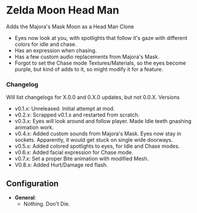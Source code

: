# Zelda Moon Head Man
Adds the Majora's Mask Moon as a Head Man Clone
- Eyes now look at you, with spotlights that follow it's gaze with different colors for idle and chase.
- Has an expression when chasing.
- Has a few custom audio replacements from Majora's Mask.
- Forgot to set the Chase mode Textures/Materials, so the eyes become purple, but kind of adds to it, so might modify it for a feature.
### Changelog
Will list changelogs for X.0.0 and 0.X.0 updates, but not 0.0.X.
Versions
- v0.1.x: Unreleased. Initial attempt at mod.
- v0.2.x: Scrapped v0.1.x and restarted from scratch.
- v0.3.x: Eyes will look around and follow player. Made Idle teeth gnashing animation work.
- v0.4.x: Added custom sounds from Majora's Mask. Eyes now stay in sockets. Apparently, it would get stuck on single wide doorways.
- v0.5.x: Added colored spotlights to eyes, for Idle and Chase modes.
- v0.6.x: Added facial expression for Chase mode.
- v0.7.x: Set a proper Bite animation with modified Mesh.
- V0.8.x: Added Hurt/Damage red flash.
## Configuration
- **General**:
    - Nothing. Don't Die.
